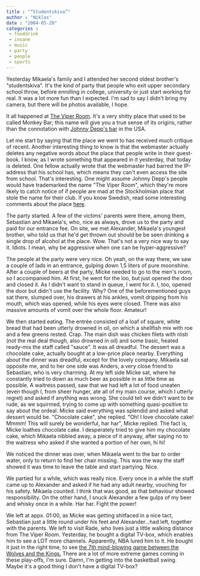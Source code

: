 ```yaml
---
title : "“Studentskiva”"
author : "Niklas"
date : "2004-05-20"
categories : 
 - fooddrink
 - insane
 - music
 - party
 - people
 - sports
---
```


Yesterday Mikaela's family and I attended her second oldest brother's "studentskiva". It's the kind of party that people who exit upper secondary school throw, before enrolling in college, university or just start working for real. It was a lot more fun than I expected. I'm sad to say I didn't bring my camera, but there will be photos available, I hope.

It all happened at [The Viper Room](http://www.viperroom.se). It's a very shitty place that used to be called Monkey Bar; this name will give you a true sense of its origins, rather than the connotation with [Johnny Depp's bar](http://www.viperroom.com) in the USA.

Let me start by saying that the place we went to has received much critique of recent. Another interesting thing to know is that the webmaster actually deletes any negative words about the place that people write in their guest-book. I know, as I wrote something that appeared in it yesterday, that today is deleted. One fellow actually wrote that the webmaster had barred the IP-address that his school has, which means they can't even access the site from school. That's interesting. One might assume Johnny Depp's people would have trademarked the name "The Viper Room", which they're more likely to catch notice of if people are mad at the Stockholmian place that stole the name for their club. If you know Swedish, read some interesting comments about the place [here](http://www.aos.se/profile?fid=5&id=859065).

The party started. A few of the victims' parents were there, among them, Sebastian and Mikaela's, who, nice as always, drove us to the party and paid for our entrance fee. On site, we met Alexander, Mikaela's youngest brother, who told us that he'd get thrown out should be be seen drinking a single drop of alcohol at the place. Wow. That's not a very nice way to say it. Idiots. I mean, why be aggressive when one can be hyper-aggressive?

The people at the party were very nice. Oh yeah, on the way there, we saw a couple of lads in an entrance, gulping down 1,5 liters of pure moonshine. After a couple of beers at the party, Micke needed to go to the men's room, so I accompanied him. At first, he went for the loo, but just opened the door and closed it. As I didn't want to stand in queue, I went for it. I, too, opened the door but didn't use the facility. Why? One of the beforementioned guys sat there, slumped over, his drawers at his ankles, vomit dripping from his mouth, which was opened, while his eyes were closed. There was also massive amounts of vomit over the whole floor. Amateur!

We then started eating. The entrée consisted of a loaf of square, white bread that had been utterly drowned in oil, on which a shellfish mix with roe and a few greens rested. Crap. The main dish was chicken filets with rösti (not the real deal though, also drowned in oil) and some basic, heated ready-mix the staff called "sauce". It was all dreadful. The dessert was a chocolate cake, actually bought at a low-price place nearby. Everything about the dinner was dreadful, except for the lovely company. Mikaela sat opposite me, and to her one side was Anders, a very close friend to Sebastian, who is very charming. At my left side Micke sat, where he constantly tried to down as much beer as possible in as little time as possible. A waitress passed, saw that we had left a lot of food uneaten (even though I, from sheer hunger, ate all of my main course, which I utterly regret) and asked if anything was wrong. She could tell we didn't want to be rude, as we squirmed, trying to come up with something quasi-positive to say about the ordeal. Micke said everything was splendid and asked what dessert would be. "Chocolate cake", she replied. "Oh! I love chocolate cake! Mmmm! This will surely be wonderful, har har", Micke replied. The fact is, Micke loathes chocolate cake. I desperately tried to give him my chocolate cake, which Mikaela nibbled away, a piece of it anyway, after saying no to the waitress who asked if she wanted a portion of her own, hi hi!

We noticed the dinner was over, when Mikaela went to the bar to order water, only to return to find her chair missing. This was the way the staff showed it was time to leave the table and start partying. Nice.

We partied for a while, which was really nice. Every once in a while the staff came up to Alexander and asked if he had any adult nearby, vouching for his safety. Mikaela counted. I think that was good, as that behaviour showed responsibility. On the other hand, I snuck Alexander a few gulps of my beer and whisky once in a while. Har har. Fight the power!

We left at appx. 01:00, as Micke was getting shitfaced in a nice tact, Sebastian just a little round under his feet and Alexander...had left, together with the parents. We left to visit Rade, who lives just a little walking distance from The Viper Room. Yesterday, he bought a digital TV-box, which enables him to see a LOT more channels. Apparently, NBA lured him to it. He bought it just in the right time, to see [the 7th mind-blowing game between the Wolves and the Kings.](http://www.nba.com/games/20040519/SACMIN/recap.html) There are a lot of more extreme games coming in these play-offs, I'm sure. Damn, I'm getting into the basketball swing. Maybe it's a good thing I don't have a digital TV-box?
